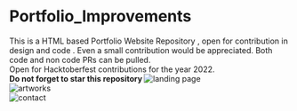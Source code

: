# Portfolio_Improvements
This is a HTML based Portfolio Website Repository , open for contribution in design and code .
Even a small contribution would be appreciated. 
Both code and non code PRs can be pulled.<br>
Open for Hacktoberfest contributions for the year 2022. <br>
<b> Do not forget to star this repository </b>
![landing page](https://user-images.githubusercontent.com/116797319/198341530-4bc93bc7-58e4-419d-b5de-832719710bb2.jpeg)<br>
![artworks](https://user-images.githubusercontent.com/116797319/198341458-67daa342-7fbd-409d-992c-442138c4e13a.jpeg)<br>
![contact](https://user-images.githubusercontent.com/116797319/198341561-ef256504-0100-418b-85e0-b29dc14dfbf8.jpeg)
